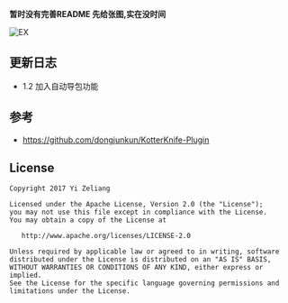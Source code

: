 **暂时没有完善README 先给张图,实在没时间**


![EX](https://i.loli.net/2017/12/24/5a3f92ca222d7.gif)

更新日志
-------

- 1.2 加入自动导包功能


参考
----

- https://github.com/dongjunkun/KotterKnife-Plugin



License
-------
    Copyright 2017 Yi Zeliang

    Licensed under the Apache License, Version 2.0 (the "License");
    you may not use this file except in compliance with the License.
    You may obtain a copy of the License at

       http://www.apache.org/licenses/LICENSE-2.0

    Unless required by applicable law or agreed to in writing, software
    distributed under the License is distributed on an "AS IS" BASIS,
    WITHOUT WARRANTIES OR CONDITIONS OF ANY KIND, either express or implied.
    See the License for the specific language governing permissions and
    limitations under the License.
